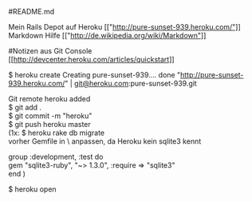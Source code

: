 #README.md

Mein Rails Depot auf Heroku [["http://pure-sunset-939.heroku.com/"]]<br>
Markdown Hilfe [["http://de.wikipedia.org/wiki/Markdown"]]

#Notizen
aus Git Console 
[[http://devcenter.heroku.com/articles/quickstart]]


$ heroku create
Creating pure-sunset-939.... done
"http://pure-sunset-939.heroku.com/" | git@heroku.com:pure-sunset-939.git

Git remote heroku added<br>
$ git add .<br>
$ git commit -m "heroku"<br>
$ git push heroku master<br>
(1x: $ heroku rake db migrate<br>
vorher Gemfile in \ anpassen, da Heroku kein sqlite3 kennt<br>

group :development, :test do<br>
gem "sqlite3-ruby", "~> 1.3.0", :require => "sqlite3"<br>
end
)<br>


$ heroku open
